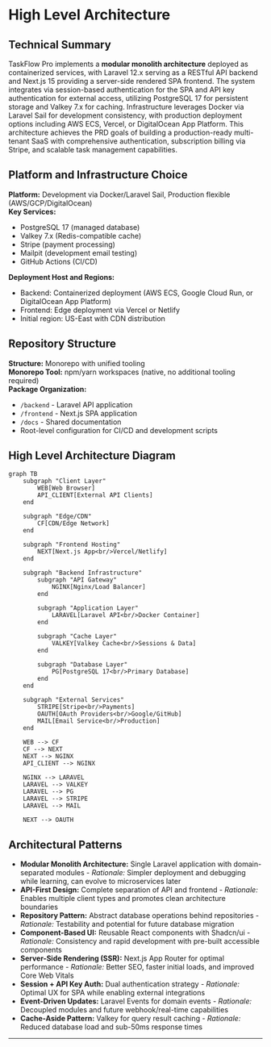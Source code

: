# High Level Architecture

## Technical Summary

TaskFlow Pro implements a **modular monolith architecture** deployed as containerized services, with Laravel 12.x serving as a RESTful API backend and Next.js 15 providing a server-side rendered SPA frontend. The system integrates via session-based authentication for the SPA and API key authentication for external access, utilizing PostgreSQL 17 for persistent storage and Valkey 7.x for caching. Infrastructure leverages Docker via Laravel Sail for development consistency, with production deployment options including AWS ECS, Vercel, or DigitalOcean App Platform. This architecture achieves the PRD goals of building a production-ready multi-tenant SaaS with comprehensive authentication, subscription billing via Stripe, and scalable task management capabilities.

## Platform and Infrastructure Choice

**Platform:** Development via Docker/Laravel Sail, Production flexible (AWS/GCP/DigitalOcean)  
**Key Services:** 
- PostgreSQL 17 (managed database)
- Valkey 7.x (Redis-compatible cache) 
- Stripe (payment processing)
- Mailpit (development email testing)
- GitHub Actions (CI/CD)

**Deployment Host and Regions:** 
- Backend: Containerized deployment (AWS ECS, Google Cloud Run, or DigitalOcean App Platform)
- Frontend: Edge deployment via Vercel or Netlify
- Initial region: US-East with CDN distribution

## Repository Structure

**Structure:** Monorepo with unified tooling  
**Monorepo Tool:** npm/yarn workspaces (native, no additional tooling required)  
**Package Organization:** 
- `/backend` - Laravel API application
- `/frontend` - Next.js SPA application  
- `/docs` - Shared documentation
- Root-level configuration for CI/CD and development scripts

## High Level Architecture Diagram

```mermaid
graph TB
    subgraph "Client Layer"
        WEB[Web Browser]
        API_CLIENT[External API Clients]
    end
    
    subgraph "Edge/CDN"
        CF[CDN/Edge Network]
    end
    
    subgraph "Frontend Hosting"
        NEXT[Next.js App<br/>Vercel/Netlify]
    end
    
    subgraph "Backend Infrastructure"
        subgraph "API Gateway"
            NGINX[Nginx/Load Balancer]
        end
        
        subgraph "Application Layer"
            LARAVEL[Laravel API<br/>Docker Container]
        end
        
        subgraph "Cache Layer"
            VALKEY[Valkey Cache<br/>Sessions & Data]
        end
        
        subgraph "Database Layer"
            PG[PostgreSQL 17<br/>Primary Database]
        end
    end
    
    subgraph "External Services"
        STRIPE[Stripe<br/>Payments]
        OAUTH[OAuth Providers<br/>Google/GitHub]
        MAIL[Email Service<br/>Production]
    end
    
    WEB --> CF
    CF --> NEXT
    NEXT --> NGINX
    API_CLIENT --> NGINX
    
    NGINX --> LARAVEL
    LARAVEL --> VALKEY
    LARAVEL --> PG
    LARAVEL --> STRIPE
    LARAVEL --> MAIL
    
    NEXT --> OAUTH
```

## Architectural Patterns

- **Modular Monolith Architecture:** Single Laravel application with domain-separated modules - _Rationale:_ Simpler deployment and debugging while learning, can evolve to microservices later
- **API-First Design:** Complete separation of API and frontend - _Rationale:_ Enables multiple client types and promotes clean architecture boundaries  
- **Repository Pattern:** Abstract database operations behind repositories - _Rationale:_ Testability and potential for future database migration
- **Component-Based UI:** Reusable React components with Shadcn/ui - _Rationale:_ Consistency and rapid development with pre-built accessible components
- **Server-Side Rendering (SSR):** Next.js App Router for optimal performance - _Rationale:_ Better SEO, faster initial loads, and improved Core Web Vitals
- **Session + API Key Auth:** Dual authentication strategy - _Rationale:_ Optimal UX for SPA while enabling external integrations
- **Event-Driven Updates:** Laravel Events for domain events - _Rationale:_ Decoupled modules and future webhook/real-time capabilities
- **Cache-Aside Pattern:** Valkey for query result caching - _Rationale:_ Reduced database load and sub-50ms response times

---
